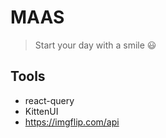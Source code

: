 # MAAS

> Start your day with a smile 😃

## Tools

- react-query
- KittenUI
- https://imgflip.com/api
